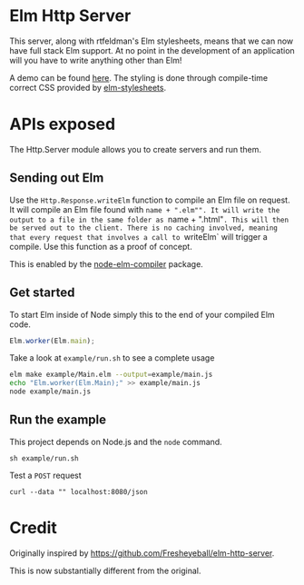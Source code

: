 # Elm Http Server

This server, along with rtfeldman's Elm stylesheets, means that we can now have full stack Elm support. At no point in the development of an application will you have to write anything other than Elm!

A demo can be found [here](http://107.170.81.176/). The styling is done through compile-time correct CSS provided by [elm-stylesheets](https://github.com/rtfeldman/elm-stylesheets).

# APIs exposed

The Http.Server module allows you to create servers and run them.

## Sending out Elm

Use the `Http.Response.writeElm` function to compile an Elm file on request. It will compile an Elm file found with `name + ".elm"". It will write the output to a file in the same folder as `name + ".html"`. This will then be served out to the client. There is no caching involved, meaning that every request that involves a call to `writeElm` will trigger a compile. Use this function as a proof of concept.

This is enabled by the [node-elm-compiler](https://github.com/rtfeldman/node-elm-compiler) package.



## Get started

To start Elm inside of Node simply this to the end of your compiled Elm code.

```JavaScript
Elm.worker(Elm.main);
```

Take a look at `example/run.sh` to see a complete usage

```bash
elm make example/Main.elm --output=example/main.js
echo "Elm.worker(Elm.Main);" >> example/main.js
node example/main.js
```

## Run the example

This project depends on Node.js and the `node` command.

```
sh example/run.sh
```

Test a `POST` request
```
curl --data "" localhost:8080/json
```


# Credit

Originally inspired by https://github.com/Fresheyeball/elm-http-server.

This is now substantially different from the original.


